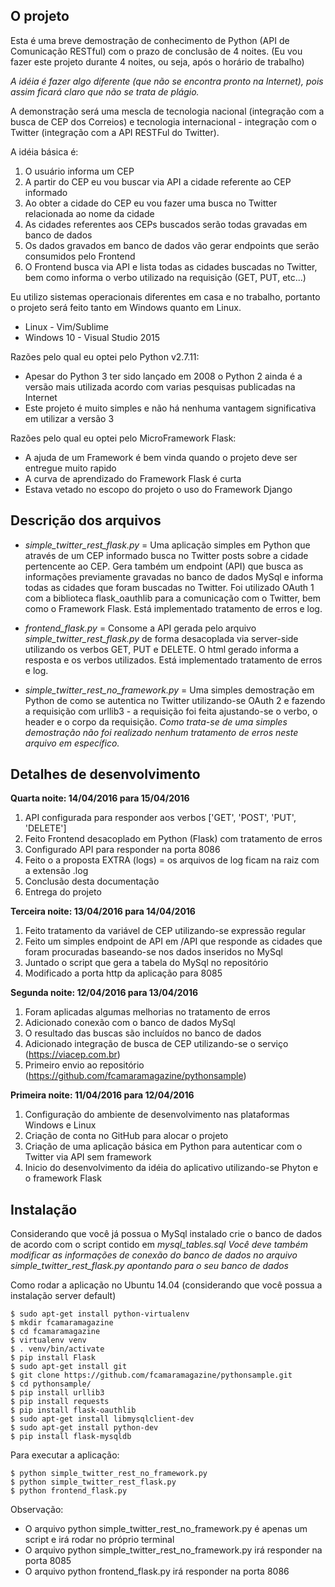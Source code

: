 ## O projeto

Esta é uma breve demostração de conhecimento de Python (API de Comunicação RESTful) com o prazo de conclusão de 4 noites.
(Eu vou fazer este projeto durante 4 noites, ou seja, após o horário de trabalho)

*A idéia é fazer algo diferente (que não se encontra pronto na Internet), pois assim ficará claro que não se trata de plágio.*

A demonstração será uma mescla de tecnologia nacional (integração com a busca de CEP dos Correios) e tecnologia internacional - integração com o Twitter (integração com a API RESTFul do Twitter).

A idéia básica é:

1. O usuário informa um CEP
2. A partir do CEP eu vou buscar via API a cidade referente ao CEP informado
3. Ao obter a cidade do CEP eu vou fazer uma busca no Twitter relacionada ao nome da cidade
4. As cidades referentes aos CEPs buscados serão todas gravadas em banco de dados
5. Os dados gravados em banco de dados vão gerar endpoints que serão consumidos pelo Frontend
6. O Frontend busca via API e lista todas as cidades buscadas no Twitter, bem como informa o verbo utilizado na requisição (GET, PUT, etc...)

Eu utilizo sistemas operacionais diferentes em casa e no trabalho, portanto o projeto será feito tanto em Windows quanto em Linux.
- Linux - Vim/Sublime
- Windows 10 - Visual Studio 2015

Razões pelo qual eu optei pelo Python v2.7.11:
- Apesar do Python 3 ter sido lançado em 2008 o Python 2 ainda é a versão mais utilizada acordo com varias pesquisas publicadas na Internet
- Este projeto é muito simples e não há nenhuma vantagem significativa em utilizar a versão 3

Razões pelo qual eu optei pelo MicroFramework Flask:
- A ajuda de um Framework é bem vinda quando o projeto deve ser entregue muito rapido
- A curva de aprendizado do Framework Flask é curta
- Estava vetado no escopo do projeto o uso do Framework Django

## Descrição dos arquivos

- *simple_twitter_rest_flask.py* = Uma aplicação simples em Python que através de um CEP informado busca no Twitter posts sobre a cidade pertencente ao CEP. Gera também um endpoint (API) que busca as informações previamente gravadas no banco de dados MySql e informa todas as cidades que foram buscadas no Twitter. Foi utilizado OAuth 1 com a biblioteca flask_oauthlib para a comunicação com o Twitter, bem como o Framework Flask. Está implementado tratamento de erros e log.

- *frontend_flask.py* = Consome a API gerada pelo arquivo *simple_twitter_rest_flask.py* de forma desacoplada via server-side utilizando os verbos GET, PUT e DELETE. O html gerado informa a resposta e os verbos utilizados. Está implementado tratamento de erros e log.

- *simple_twitter_rest_no_framework.py* = Uma simples demostração em Python de como se autentica no Twitter utilizando-se OAuth 2 e fazendo a requisição com urllib3 - a requisição foi feita ajustando-se o verbo, o header e o corpo da requisição. 
*Como trata-se de uma simples demostração não foi realizado nenhum tratamento de erros neste arquivo em específico.*

## Detalhes de desenvolvimento

**Quarta noite: 14/04/2016 para 15/04/2016**

1. API configurada para responder aos verbos ['GET', 'POST', 'PUT', 'DELETE']
2. Feito Frontend desacoplado em Python (Flask) com tratamento de erros
3. Configurado API para responder na porta 8086
4. Feito o a proposta EXTRA (logs) = os arquivos de log ficam na raiz com a extensão .log
5. Conclusão desta documentação 
6. Entrega do projeto

**Terceira noite: 13/04/2016 para 14/04/2016**

1. Feito tratamento da variável de CEP utilizando-se expressão regular
2. Feito um simples endpoint de API em /API que responde as cidades que foram procuradas baseando-se nos dados inseridos no MySql
3. Juntado o script que gera a tabela do MySql no repositório
4. Modificado a porta http da aplicação para 8085

**Segunda noite: 12/04/2016 para 13/04/2016**

1. Foram aplicadas algumas melhorias no tratamento de erros
2. Adicionado conexão com o banco de dados MySql
3. O resultado das buscas são incluídos no banco de dados
4. Adicionado integração de busca de CEP utilizando-se o serviço (https://viacep.com.br)
5. Primeiro envio ao repositório (https://github.com/fcamaramagazine/pythonsample)

**Primeira noite: 11/04/2016 para 12/04/2016**

1. Configuração do ambiente de desenvolvimento nas plataformas Windows e Linux
2. Criação de conta no GitHub para alocar o projeto
3. Criação de uma aplicação básica em Python para autenticar com o Twitter via API sem framework
4. Inicio do desenvolvimento da idéia do aplicativo utilizando-se Phyton e o framework Flask

## Instalação 

Considerando que você já possua o MySql instalado crie o banco de dados de acordo com o script contido em *mysql_tables.sql*
*Você deve também modificar as informações de conexão do banco de dados no arquivo simple_twitter_rest_flask.py apontando para o seu banco de dados*

Como rodar a aplicação no Ubuntu 14.04 (considerando que você possua a instalação server default)

```
$ sudo apt-get install python-virtualenv
$ mkdir fcamaramagazine
$ cd fcamaramagazine
$ virtualenv venv
$ . venv/bin/activate
$ pip install Flask
$ sudo apt-get install git
$ git clone https://github.com/fcamaramagazine/pythonsample.git
$ cd pythonsample/
$ pip install urllib3
$ pip install requests
$ pip install flask-oauthlib
$ sudo apt-get install libmysqlclient-dev
$ sudo apt-get install python-dev
$ pip install flask-mysqldb
```

Para executar a aplicação:
```
$ python simple_twitter_rest_no_framework.py
$ python simple_twitter_rest_flask.py
$ python frontend_flask.py
```

Observação:
- O arquivo python simple_twitter_rest_no_framework.py é apenas um script e irá rodar no próprio terminal
- O arquivo python simple_twitter_rest_no_framework.py irá responder na porta 8085
- O arquivo python frontend_flask.py irá responder na porta 8086
